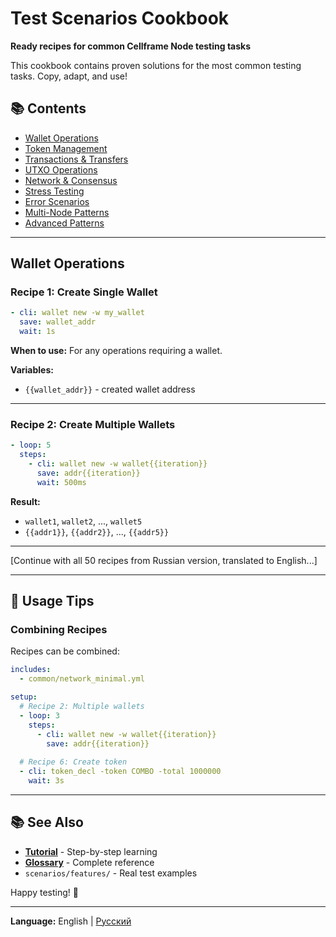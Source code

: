 # Test Scenarios Cookbook

**Ready recipes for common Cellframe Node testing tasks**

This cookbook contains proven solutions for the most common testing tasks. Copy, adapt, and use!

## 📚 Contents

- [Wallet Operations](#wallet-operations)
- [Token Management](#token-management)
- [Transactions & Transfers](#transactions--transfers)
- [UTXO Operations](#utxo-operations)
- [Network & Consensus](#network--consensus)
- [Stress Testing](#stress-testing)
- [Error Scenarios](#error-scenarios)
- [Multi-Node Patterns](#multi-node-patterns)
- [Advanced Patterns](#advanced-patterns)

---

## Wallet Operations

### Recipe 1: Create Single Wallet

```yaml
- cli: wallet new -w my_wallet
  save: wallet_addr
  wait: 1s
```

**When to use:** For any operations requiring a wallet.

**Variables:**
- `{{wallet_addr}}` - created wallet address

---

### Recipe 2: Create Multiple Wallets

```yaml
- loop: 5
  steps:
    - cli: wallet new -w wallet{{iteration}}
      save: addr{{iteration}}
      wait: 500ms
```

**Result:**
- `wallet1`, `wallet2`, ..., `wallet5`
- `{{addr1}}`, `{{addr2}}`, ..., `{{addr5}}`

---

[Continue with all 50 recipes from Russian version, translated to English...]

---

## 🎯 Usage Tips

### Combining Recipes

Recipes can be combined:

```yaml
includes:
  - common/network_minimal.yml

setup:
  # Recipe 2: Multiple wallets
  - loop: 3
    steps:
      - cli: wallet new -w wallet{{iteration}}
        save: addr{{iteration}}
  
  # Recipe 6: Create token
  - cli: token_decl -token COMBO -total 1000000
    wait: 3s
```

---

## 📚 See Also

- **[Tutorial](Tutorial.md)** - Step-by-step learning
- **[Glossary](Glossary.md)** - Complete reference
- `scenarios/features/` - Real test examples

Happy testing! 🎉

---

**Language:** English | [Русский](../../ru/scenarios/Cookbook.md)
